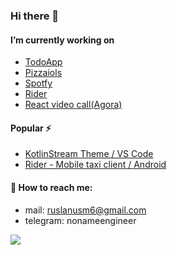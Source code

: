 ### Hi there 👋

#### I’m currently working on
- [TodoApp](https://github.com/nonameengineer/todo-app)
- [Pizzaiols](https://github.com/nonameengineer/pizzaiols)
- [Spotfy](https://github.com/nonameengineer/spotify)
- [Rider](https://github.com/nonameengineer/rider-mobile-taxi-client)
- [React video call(Agora)](https://github.com/nonameengineer/react-video-call)

#### Popular ⚡
- [KotlinStream Theme / VS Code](https://github.com/nonameengineer/kot-stream-theme-vscode)
- [Rider - Mobile taxi client / Android](https://github.com/nonameengineer/rider-mobile-taxi-client)

#### 💬 How to reach me:
- mail: ruslanusm6@gmail.com
- telegram: nonameengineer

![](https://www.codewars.com/users/nonameengineer/badges/small)
<!--
**nonameengineer/nonameengineer** is a ✨ _special_ ✨ repository because its `README.md` (this file) appears on your GitHub profile.

Here are some ideas to get you started:

- 🔭 I’m currently working on ...
- 🌱 I’m currently learning ...
- 👯 I’m looking to collaborate on ...
- 🤔 I’m looking for help with ...
- 💬 Ask me about ...
- 📫 How to reach me: ...
- 😄 Pronouns: ...
- ⚡ Fun fact: ...
-->
